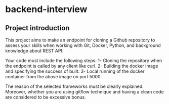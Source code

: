 # backend-interview
## Project introduction 
This project aims to make an endpoint for cloning a Github repository to assess your skills when working with Git, Docker, Python, and background knowledge about REST API.

Your code must include the following steps:
1- Cloning the repository when the endpoint is called by any client like curl.
2- Building the docker image and specifying the success of built.
3- Local running of the docker container from the above image on port 5000.


The reason of the selected frameworks must be clearly explained.
Moreover, whether you are using gitflow technique and having a clean code are considered to be excessive bonus.